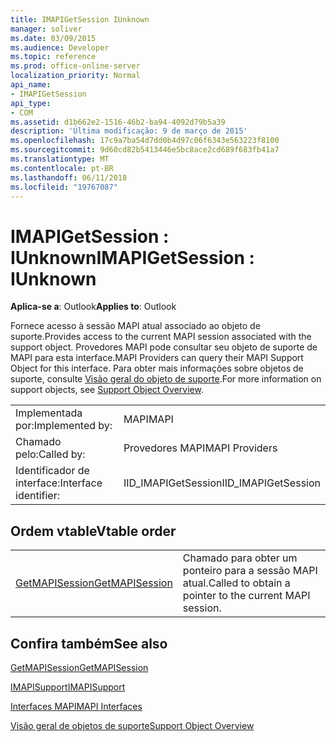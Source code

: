 ```yaml
---
title: IMAPIGetSession IUnknown
manager: soliver
ms.date: 03/09/2015
ms.audience: Developer
ms.topic: reference
ms.prod: office-online-server
localization_priority: Normal
api_name:
- IMAPIGetSession
api_type:
- COM
ms.assetid: d1b662e2-1516-46b2-ba94-4092d79b5a39
description: 'Última modificação: 9 de março de 2015'
ms.openlocfilehash: 17c9a7ba54d7dd0b4d97c06f6343e563223f8100
ms.sourcegitcommit: 9d60cd82b5413446e5bc8ace2cd689f683fb41a7
ms.translationtype: MT
ms.contentlocale: pt-BR
ms.lasthandoff: 06/11/2018
ms.locfileid: "19767087"
---
```

# <a name="imapigetsession--iunknown"></a><span data-ttu-id="51841-103">IMAPIGetSession : IUnknown</span><span class="sxs-lookup"><span data-stu-id="51841-103">IMAPIGetSession : IUnknown</span></span>

  
  
<span data-ttu-id="51841-104">**Aplica-se a**: Outlook</span><span class="sxs-lookup"><span data-stu-id="51841-104">**Applies to**: Outlook</span></span> 
  
<span data-ttu-id="51841-105">Fornece acesso à sessão MAPI atual associado ao objeto de suporte.</span><span class="sxs-lookup"><span data-stu-id="51841-105">Provides access to the current MAPI session associated with the support object.</span></span> <span data-ttu-id="51841-106">Provedores MAPI pode consultar seu objeto de suporte de MAPI para esta interface.</span><span class="sxs-lookup"><span data-stu-id="51841-106">MAPI Providers can query their MAPI Support Object for this interface.</span></span> <span data-ttu-id="51841-107">Para obter mais informações sobre objetos de suporte, consulte [Visão geral do objeto de suporte](support-object-overview.md).</span><span class="sxs-lookup"><span data-stu-id="51841-107">For more information on support objects, see [Support Object Overview](support-object-overview.md).</span></span>
  
|||
|:-----|:-----|
|<span data-ttu-id="51841-108">Implementada por:</span><span class="sxs-lookup"><span data-stu-id="51841-108">Implemented by:</span></span>  <br/> |<span data-ttu-id="51841-109">MAPI</span><span class="sxs-lookup"><span data-stu-id="51841-109">MAPI</span></span>  <br/> |
|<span data-ttu-id="51841-110">Chamado pelo:</span><span class="sxs-lookup"><span data-stu-id="51841-110">Called by:</span></span>  <br/> |<span data-ttu-id="51841-111">Provedores MAPI</span><span class="sxs-lookup"><span data-stu-id="51841-111">MAPI Providers</span></span>  <br/> |
|<span data-ttu-id="51841-112">Identificador de interface:</span><span class="sxs-lookup"><span data-stu-id="51841-112">Interface identifier:</span></span>  <br/> |<span data-ttu-id="51841-113">IID_IMAPIGetSession</span><span class="sxs-lookup"><span data-stu-id="51841-113">IID_IMAPIGetSession</span></span>  <br/> |
   
## <a name="vtable-order"></a><span data-ttu-id="51841-114">Ordem vtable</span><span class="sxs-lookup"><span data-stu-id="51841-114">Vtable order</span></span>

|||
|:-----|:-----|
|[<span data-ttu-id="51841-115">GetMAPISession</span><span class="sxs-lookup"><span data-stu-id="51841-115">GetMAPISession</span></span>](imapigetsession-getmapisession.md) <br/> |<span data-ttu-id="51841-116">Chamado para obter um ponteiro para a sessão MAPI atual.</span><span class="sxs-lookup"><span data-stu-id="51841-116">Called to obtain a pointer to the current MAPI session.</span></span>  <br/> |
   
## <a name="see-also"></a><span data-ttu-id="51841-117">Confira também</span><span class="sxs-lookup"><span data-stu-id="51841-117">See also</span></span>



[<span data-ttu-id="51841-118">GetMAPISession</span><span class="sxs-lookup"><span data-stu-id="51841-118">GetMAPISession</span></span>](imapigetsession-getmapisession.md)
  
[<span data-ttu-id="51841-119">IMAPISupport</span><span class="sxs-lookup"><span data-stu-id="51841-119">IMAPISupport</span></span>](imapisupportiunknown.md)


[<span data-ttu-id="51841-120">Interfaces MAPI</span><span class="sxs-lookup"><span data-stu-id="51841-120">MAPI Interfaces</span></span>](mapi-interfaces.md)
  
[<span data-ttu-id="51841-121">Visão geral de objetos de suporte</span><span class="sxs-lookup"><span data-stu-id="51841-121">Support Object Overview</span></span>](support-object-overview.md)

